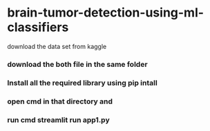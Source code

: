 # brain-tumor-detection-using-ml-classifiers
download the data set from kaggle 
### download the both file in the same folder
### Install all the required library using pip intall
### open cmd in that directory and 
### run cmd streamlit run app1.py
